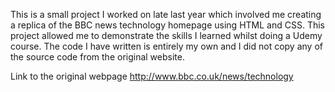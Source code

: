This is a small project I worked on late last year which involved me creating a replica of the BBC news technology homepage using HTML and CSS. This project allowed me to demonstrate the skills I learned whilst doing a Udemy course. The code I have written is entirely my own and I did not copy any of the source code from the original website. 

Link to the original webpage http://www.bbc.co.uk/news/technology
